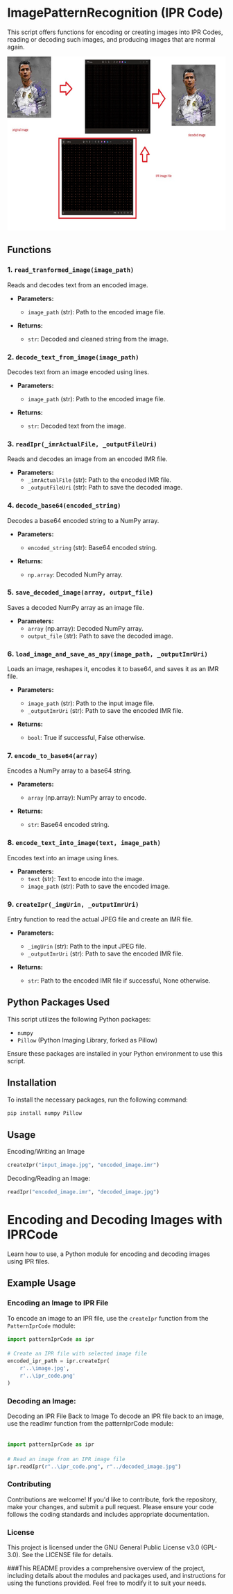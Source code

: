 # ImagePatternRecognition (IPR Code)

This script offers functions for encoding or creating images into IPR Codes, reading or decoding such images, and producing images that are normal again.

<img src="https://github.com/heyanugrah/ImagePatternRecognition/blob/main/ipr_functionality.jpg" alt="Alt Text" width="600" height="400">

## Functions

### 1. `read_tranformed_image(image_path)`

Reads and decodes text from an encoded image.

- **Parameters:**
  - `image_path` (str): Path to the encoded image file.

- **Returns:**
  - `str`: Decoded and cleaned string from the image.

### 2. `decode_text_from_image(image_path)`

Decodes text from an image encoded using lines.

- **Parameters:**
  - `image_path` (str): Path to the encoded image file.

- **Returns:**
  - `str`: Decoded text from the image.

### 3. `readIpr(_imrActualFile, _outputFileUri)`

Reads and decodes an image from an encoded IMR file.

- **Parameters:**
  - `_imrActualFile` (str): Path to the encoded IMR file.
  - `_outputFileUri` (str): Path to save the decoded image.

### 4. `decode_base64(encoded_string)`

Decodes a base64 encoded string to a NumPy array.

- **Parameters:**
  - `encoded_string` (str): Base64 encoded string.

- **Returns:**
  - `np.array`: Decoded NumPy array.

### 5. `save_decoded_image(array, output_file)`

Saves a decoded NumPy array as an image file.

- **Parameters:**
  - `array` (np.array): Decoded NumPy array.
  - `output_file` (str): Path to save the decoded image.

### 6. `load_image_and_save_as_npy(image_path, _outputImrUri)`

Loads an image, reshapes it, encodes it to base64, and saves it as an IMR file.

- **Parameters:**
  - `image_path` (str): Path to the input image file.
  - `_outputImrUri` (str): Path to save the encoded IMR file.

- **Returns:**
  - `bool`: True if successful, False otherwise.

### 7. `encode_to_base64(array)`

Encodes a NumPy array to a base64 string.

- **Parameters:**
  - `array` (np.array): NumPy array to encode.

- **Returns:**
  - `str`: Base64 encoded string.

### 8. `encode_text_into_image(text, image_path)`

Encodes text into an image using lines.

- **Parameters:**
  - `text` (str): Text to encode into the image.
  - `image_path` (str): Path to save the encoded image.

### 9. `createIpr(_imgUrin, _outputImrUri)`

Entry function to read the actual JPEG file and create an IMR file.

- **Parameters:**
  - `_imgUrin` (str): Path to the input JPEG file.
  - `_outputImrUri` (str): Path to save the encoded IMR file.

- **Returns:**
  - `str`: Path to the encoded IMR file if successful, None otherwise.

## Python Packages Used

This script utilizes the following Python packages:
- `numpy`
- `Pillow` (Python Imaging Library, forked as Pillow)

Ensure these packages are installed in your Python environment to use this script.

## Installation

To install the necessary packages, run the following command:

```bash
pip install numpy Pillow
```

## Usage

Encoding/Writing an Image

```python
createIpr("input_image.jpg", "encoded_image.imr")
```

Decoding/Reading an Image:

```python
readIpr("encoded_image.imr", "decoded_image.jpg")
```

# Encoding and Decoding Images with IPRCode

Learn how to use, a Python module for encoding and decoding images using IPR files.

## Example Usage

### Encoding an Image to IPR File

To encode an image to an IPR file, use the `createIpr` function from the `PatternIprCode` module:

```python
import patternIprCode as ipr

# Create an IPR file with selected image file
encoded_ipr_path = ipr.createIpr(
    r'..\image.jpg',
    r'..\ipr_code.png'
)
```

### Decoding an Image:

Decoding an IPR File Back to Image
To decode an IPR file back to an image, use the readImr function from the patternIprCode module:

```python

import patternIprCode as ipr

# Read an image from an IPR image file
ipr.readIpr(r"..\ipr_code.png", r"../decoded_image.jpg")
```

### Contributing
Contributions are welcome! If you'd like to contribute, fork the repository, make your changes, and submit a pull request. Please ensure your code follows the coding standards and includes appropriate documentation.

### License
This project is licensed under the GNU General Public License v3.0 (GPL-3.0). See the LICENSE file for details.


###This README provides a comprehensive overview of the project, including details about the modules and packages used, and instructions for using the functions provided. Feel free to modify it to suit your needs.
